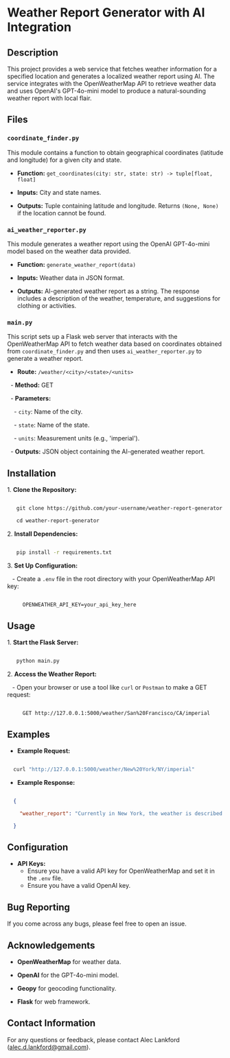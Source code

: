 # Weather Report Generator with AI Integration

## Description

This project provides a web service that fetches weather information for a specified location and generates a localized weather report using AI. The service integrates with the OpenWeatherMap API to retrieve weather data and uses OpenAI's GPT-4o-mini model to produce a natural-sounding weather report with local flair.

## Files

### `coordinate_finder.py`

This module contains a function to obtain geographical coordinates (latitude and longitude) for a given city and state.

- **Function:** `get_coordinates(city: str, state: str) -> tuple[float, float]`

- **Inputs:** City and state names.

- **Outputs:** Tuple containing latitude and longitude. Returns `(None, None)` if the location cannot be found.

### `ai_weather_reporter.py`

This module generates a weather report using the OpenAI GPT-4o-mini model based on the weather data provided.

- **Function:** `generate_weather_report(data)`

- **Inputs:** Weather data in JSON format.

- **Outputs:** AI-generated weather report as a string. The response includes a description of the weather, temperature, and suggestions for clothing or activities.

### `main.py`

This script sets up a Flask web server that interacts with the OpenWeatherMap API to fetch weather data based on coordinates obtained from `coordinate_finder.py` and then uses `ai_weather_reporter.py` to generate a weather report.

- **Route:** `/weather/<city>/<state>/<units>`

  - **Method:** GET

  - **Parameters:**

    - `city`: Name of the city.

    - `state`: Name of the state.

    - `units`: Measurement units (e.g., 'imperial').

  - **Outputs:** JSON object containing the AI-generated weather report.

## Installation

1\. **Clone the Repository:**

```bash

   git clone https://github.com/your-username/weather-report-generator.git

   cd weather-report-generator

```

2\. **Install Dependencies:**

```bash

   pip install -r requirements.txt

```

3\. **Set Up Configuration:**

   - Create a `.env` file in the root directory with your OpenWeatherMap API key:

```bash

     OPENWEATHER_API_KEY=your_api_key_here

```

## Usage

1\. **Start the Flask Server:**

```bash

   python main.py

```

2\. **Access the Weather Report:**

   - Open your browser or use a tool like `curl` or `Postman` to make a GET request:

```

     GET http://127.0.0.1:5000/weather/San%20Francisco/CA/imperial

```

## Examples

- **Example Request:**

```bash

  curl "http://127.0.0.1:5000/weather/New%20York/NY/imperial"

```

- **Example Response:**

```json

  {

    "weather_report": "Currently in New York, the weather is described as clear sky. The temperature is 75°F with a feels-like temperature of 77°F. The high for today is 80°F and the low is 70°F. Humidity is at 60%, and wind speed is 5 m/s. It's a beautiful day to go outside and enjoy some fresh air. Wear light clothing and enjoy a stroll in the park!"

  }

```

## Configuration

- **API Keys:**
  - Ensure you have a valid API key for OpenWeatherMap and set it in the `.env` file.
  - Ensure you have a valid OpenAI key.

## Bug Reporting

If you come across any bugs, please feel free to open an issue.

## Acknowledgements

- **OpenWeatherMap** for weather data.

- **OpenAI** for the GPT-4o-mini model.

- **Geopy** for geocoding functionality.

- **Flask** for web framework.

## Contact Information

For any questions or feedback, please contact Alec Lankford (alec.d.lankford@gmail.com).
